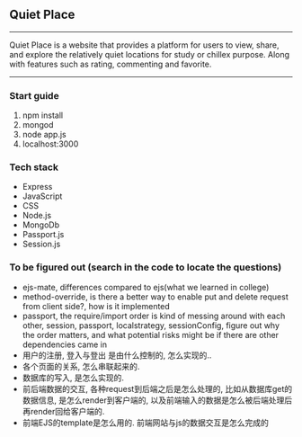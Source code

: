 ## Quiet Place

---

Quiet Place is a website that provides a platform for users to view, share, and explore the relatively quiet locations for study or chillex purpose. Along with features such as rating, commenting and favorite.

---

### Start guide
1. npm install
2. mongod
3. node app.js
4. localhost:3000

### Tech stack

- Express 
- JavaScript  
- CSS
- Node.js
- MongoDb
- Passport.js
- Session.js

### To be figured out (search in the code to locate the questions)

- ejs-mate, differences compared to ejs(what we learned in college)
- method-override, is there a better way to enable put and delete request from client side?, how is it implemented
- passport, the require/import order is kind of messing around with each other, session, passport, localstrategy, sessionConfig, figure out why the order matters, and what potential risks might be if there are other dependencies came in
- 用户的注册, 登入与登出 是由什么控制的, 怎么实现的..
- 各个页面的关系, 怎么串联起来的.
- 数据库的写入, 是怎么实现的.
- 前后端数据的交互, 各种request到后端之后是怎么处理的, 比如从数据库get的数据信息, 是怎么render到客户端的, 以及前端输入的数据是怎么被后端处理后再render回给客户端的.
- 前端EJS的template是怎么用的. 前端网站与js的数据交互是怎么完成的

